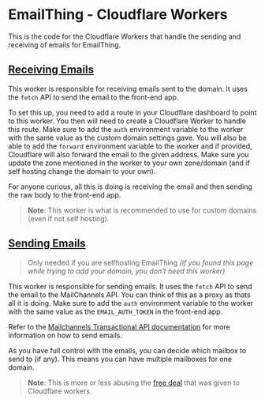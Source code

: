 # EmailThing - Cloudflare Workers

This is the code for the Cloudflare Workers that handle the sending and receiving of emails for EmailThing.

## [Receiving Emails](./receiving-emails.js)

This worker is responsible for receiving emails sent to the domain. It uses the `fetch` API to send the email to the front-end app.

To set this up, you need to add a route in your Cloudflare dashboard to point to this worker. You then will need to create a Cloudflare Worker to handle this route. Make sure to add the `auth` environment variable to the worker with the same value as the custom domain settings gave. You will also be able to add the `forward` environment variable to the worker and if provided, Cloudflare will also forward the email to the given address. Make sure you update the zone mentioned in the worker to your own zone/domain (and if self hosting change the domain to your own).

For anyone curious, all this is doing is receiving the email and then sending the raw body to the front-end app.

> **Note**: This worker is what is recommended to use for custom domains (even if not self hosting).

## [Sending Emails](./sending-emails.js)

> Only needed if you are selfhosting EmailThing 
> *(if you found this page while trying to add your domain, you don't need this worker)*

This worker is responsible for sending emails. It uses the `fetch` API to send the email to the MailChannels API. You can think of this as a proxy as thats all it is doing. Make sure to add the `auth` environment variable to the worker with the same value as the `EMAIL_AUTH_TOKEN` in the front-end app.

Refer to the [Mailchannels Transactional API documentation](https://api.mailchannels.net/tx/v1/documentation) for more information on how to send emails.

As you have full control with the emails, you can decide which mailbox to send to (if any). This means you can have multiple mailboxes for one domain.

> **Note**: This is more or less abusing the [free deal](https://blog.cloudflare.com/sending-email-from-workers-with-mailchannels) that was given to Cloudflare workers.
